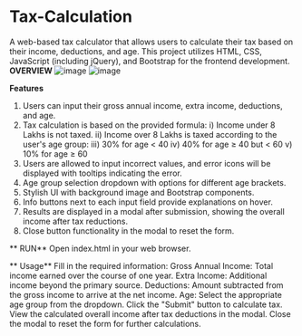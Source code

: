 # Tax-Calculation
A web-based tax calculator that allows users to calculate their tax based on their income, deductions, and age. This project utilizes HTML, CSS, JavaScript (including jQuery), and Bootstrap for the frontend development.
**OVERVIEW**
![image](https://github.com/ImtiyazzH/Tax-Calculation/assets/112625050/fe1dfb40-5794-4ee2-b2b8-6edec2e9e255)
![image](https://github.com/ImtiyazzH/Tax-Calculation/assets/112625050/cce58ca3-82b1-4294-803a-5c8ea145b643)

**Features**
1. Users can input their gross annual income, extra income, deductions, and age.
2. Tax calculation is based on the provided formula:
    i) Income under 8 Lakhs is not taxed.
    ii) Income over 8 Lakhs is taxed according to the user's age group:
    iii) 30% for age < 40
    iv) 40% for age ≥ 40 but < 60
     v) 10% for age ≥ 60
3. Users are allowed to input incorrect values, and error icons will be displayed with tooltips indicating the error.
4. Age group selection dropdown with options for different age brackets.
5. Stylish UI with background image and Bootstrap components.
6. Info buttons next to each input field provide explanations on hover.
7. Results are displayed in a modal after submission, showing the overall income after tax reductions.
8. Close button functionality in the modal to reset the form.

  ** RUN**
  Open index.html in your web browser.

**  Usage**
Fill in the required information:
Gross Annual Income: Total income earned over the course of one year.
Extra Income: Additional income beyond the primary source.
Deductions: Amount subtracted from the gross income to arrive at the net income.
Age: Select the appropriate age group from the dropdown.
Click the "Submit" button to calculate tax.
View the calculated overall income after tax deductions in the modal.
Close the modal to reset the form for further calculations.
